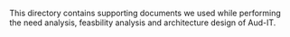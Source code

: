 This directory contains supporting documents we used while performing the need analysis, feasbility analysis and architecture design of Aud-IT.
